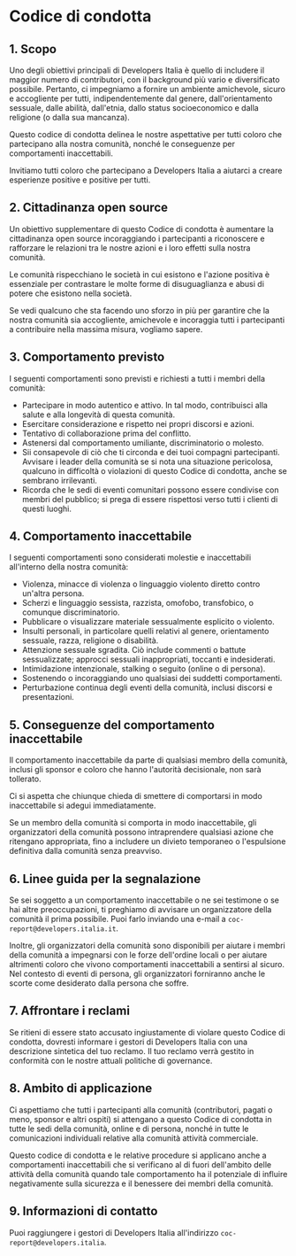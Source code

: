 # Codice di condotta

## 1. Scopo

Uno degli obiettivi principali di Developers Italia è quello di includere il maggior numero di contributori, con il background più vario e diversificato possibile. Pertanto, ci impegniamo a fornire un ambiente amichevole, sicuro e accogliente per tutti, indipendentemente dal genere, dall'orientamento sessuale, dalle abilità, dall'etnia, dallo status socioeconomico e dalla religione (o dalla sua mancanza).

Questo codice di condotta delinea le nostre aspettative per tutti coloro che partecipano alla nostra comunità, nonché le conseguenze per comportamenti inaccettabili.

Invitiamo tutti coloro che partecipano a Developers Italia a aiutarci a creare esperienze positive e positive per tutti.

## 2. Cittadinanza open source

Un obiettivo supplementare di questo Codice di condotta è aumentare la cittadinanza open source incoraggiando i partecipanti a riconoscere e rafforzare le relazioni tra le nostre azioni e i loro effetti sulla nostra comunità.

Le comunità rispecchiano le società in cui esistono e l'azione positiva è essenziale per contrastare le molte forme di disuguaglianza e abusi di potere che esistono nella società.

Se vedi qualcuno che sta facendo uno sforzo in più per garantire che la nostra comunità sia accogliente, amichevole e incoraggia tutti i partecipanti a contribuire nella massima misura, vogliamo sapere.

## 3. Comportamento previsto

I seguenti comportamenti sono previsti e richiesti a tutti i membri della comunità:

* Partecipare in modo autentico e attivo. In tal modo, contribuisci alla salute e alla longevità di questa comunità.
* Esercitare considerazione e rispetto nei propri discorsi e azioni.
* Tentativo di collaborazione prima del conflitto.
* Astenersi dal comportamento umiliante, discriminatorio o molesto.
* Sii consapevole di ciò che ti circonda e dei tuoi compagni partecipanti. Avvisare i leader della comunità se si nota una situazione pericolosa, qualcuno in difficoltà o violazioni di questo Codice di condotta, anche se sembrano irrilevanti.
* Ricorda che le sedi di eventi comunitari possono essere condivise con membri del pubblico; si prega di essere rispettosi verso tutti i clienti di questi luoghi.

## 4. Comportamento inaccettabile

I seguenti comportamenti sono considerati molestie e inaccettabili all'interno della nostra comunità:

* Violenza, minacce di violenza o linguaggio violento diretto contro un'altra persona.
* Scherzi e linguaggio sessista, razzista, omofobo, transfobico, o comunque discriminatorio.
* Pubblicare o visualizzare materiale sessualmente esplicito o violento.
* Insulti personali, in particolare quelli relativi al genere, orientamento sessuale, razza, religione o disabilità.
* Attenzione sessuale sgradita. Ciò include commenti o battute sessualizzate; approcci sessuali inappropriati, toccanti e indesiderati.
* Intimidazione intenzionale, stalking o seguito (online o di persona).
* Sostenendo o incoraggiando uno qualsiasi dei suddetti comportamenti.
* Perturbazione continua degli eventi della comunità, inclusi discorsi e presentazioni.

## 5. Conseguenze del comportamento inaccettabile

Il comportamento inaccettabile da parte di qualsiasi membro della comunità, inclusi gli sponsor e coloro che hanno l'autorità decisionale, non sarà tollerato.

Ci si aspetta che chiunque chieda di smettere di comportarsi in modo inaccettabile si adegui immediatamente.

Se un membro della comunità si comporta in modo inaccettabile, gli organizzatori della comunità possono intraprendere qualsiasi azione che ritengano appropriata, fino a includere un divieto temporaneo o l'espulsione definitiva dalla comunità senza preavviso.

## 6. Linee guida per la segnalazione

Se sei soggetto a un comportamento inaccettabile o ne sei testimone o se hai altre preoccupazioni, ti preghiamo di avvisare un organizzatore della comunità il prima possibile. Puoi farlo inviando una e-mail a `coc-report@developers.italia.it`.

Inoltre, gli organizzatori della comunità sono disponibili per aiutare i membri della comunità a impegnarsi con le forze dell'ordine locali o per aiutare altrimenti coloro che vivono comportamenti inaccettabili a sentirsi al sicuro. Nel contesto di eventi di persona, gli organizzatori forniranno anche le scorte come desiderato dalla persona che soffre.

## 7. Affrontare i reclami

Se ritieni di essere stato accusato ingiustamente di violare questo Codice di condotta, dovresti informare i gestori di Developers Italia con una descrizione sintetica del tuo reclamo. Il tuo reclamo verrà gestito in conformità con le nostre attuali politiche di governance.

## 8. Ambito di applicazione

Ci aspettiamo che tutti i partecipanti alla comunità (contributori, pagati o meno, sponsor e altri ospiti) si attengano a questo Codice di condotta in tutte le sedi della comunità, online e di persona, nonché in tutte le comunicazioni individuali relative alla comunità attività commerciale.

Questo codice di condotta e le relative procedure si applicano anche a comportamenti inaccettabili che si verificano al di fuori dell'ambito delle attività della comunità quando tale comportamento ha il potenziale di influire negativamente sulla sicurezza e il benessere dei membri della comunità.

## 9. Informazioni di contatto

Puoi raggiungere i gestori di Developers Italia all'indirizzo `coc-report@developers.italia`.
